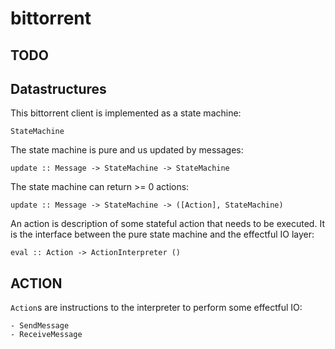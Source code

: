 # bittorrent

## TODO


## Datastructures

This bittorrent client is implemented as a state machine:

    StateMachine

The state machine is pure and us updated by messages:

    update :: Message -> StateMachine -> StateMachine

The state machine can return >= 0 actions:
    
    update :: Message -> StateMachine -> ([Action], StateMachine)

An action is description of some stateful action that needs to be executed. It
is the interface between the pure state machine and the effectful IO layer:

    eval :: Action -> ActionInterpreter ()




## ACTION

`Action`s are instructions to the interpreter to perform some effectful IO:

    - SendMessage
    - ReceiveMessage
